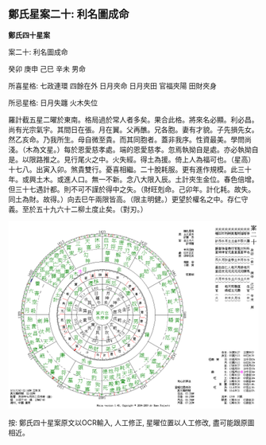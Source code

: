 ## 鄭氏星案二十: 利名圖成命

**鄭氏四十星案**

案二十: 利名圖成命

癸卯 庚申 己巳 辛未 男命

所喜星格: 七政連環 四餘在外 日月夾命 日月夾田 官福夾陽 田財夾身

所忌星格: 日月失躔 火木失位

羅計截五星二曜於東南。格局過於常人者多矣。果合此格。將來名必顯。利必昌。尚有光宗氣宇。其間日在張。月在翼。父再醮。兄各胞。妻有才貌。子先損先女。然乙亥命。乃我所生。母自微至貴。而其同胞者。蓋非我序。性資最美。學問尚淺。（木為文星。）每於恩愛慈孝處。端的恩愛慈孝。忽焉執拗自是處。亦必執拗自是。以限路推之。見行尾火之中。火失經。得土為援。倚上人為福可也。（星高）十七八。出寅入卯。煞貴雙行。憂喜相繼。二十脫耗服。更有進作規模。此三十年。或興土木。或進人口。無一不新。念八大限入辰。土計夾生金位。春色倍增。但三十七遇計都。則不可不謹於得中之失。（財旺剋命。己卯年。計化耗。故失。同土為財。故得。）向去巳午兩限皆高。（限主明健。）更望於權名之中。存仁守義。至於五十九六十二柳土度止矣。（對刃。）

![img](../../../saved_images/l3ldQJQAaQYMFmw2HJJpksb15Vb1fj_agHbLTUdgiyurDAU0SgAATaMNQXsPPOiUNrrd3MTcz3zUgNkNMcnt0Rzqc6vMNY4FIOQqtbzENYI=w1280)

按: 鄭氏四十星案原文以OCR輸入, 人工修正, 星曜位置以人工修改, 盡可能跟原圖相近。